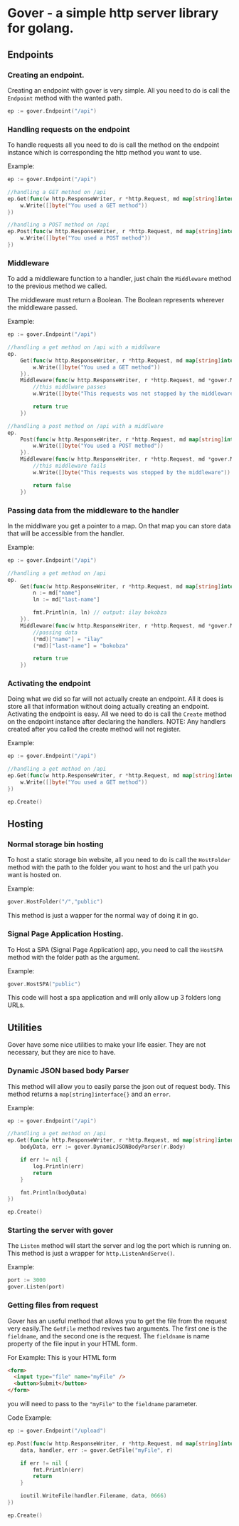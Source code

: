 # Gover - a simple http server library for golang.

## Endpoints
### Creating an endpoint.
Creating an endpoint with gover is very simple. All you need to do is call the `Endpoint` method with the wanted path.
```go
ep := gover.Endpoint("/api")
```
### Handling requests on the endpoint
To handle requests all you need to do is call the method on the endpoint instance which is corresponding the http method you want to use.

Example:
```go
ep := gover.Endpoint("/api")

//handling a GET method on /api
ep.Get(func(w http.ResponseWriter, r *http.Request, md map[string]interface{}) {
	w.Write([]byte("You used a GET method"))
})

//handling a POST method on /api
ep.Post(func(w http.ResponseWriter, r *http.Request, md map[string]interface{}) {
	w.Write([]byte("You used a POST method"))
})
```

### Middleware
To add a middleware function to a handler, just chain the `Middleware` method to the previous method we called.

The middleware must return a Boolean. The Boolean represents wherever the middleware passed.

Example:
```go
ep := gover.Endpoint("/api")

//handling a get method on /api with a middlware
ep.
	Get(func(w http.ResponseWriter, r *http.Request, md map[string]interface{}) {
		w.Write([]byte("You used a GET method"))
	}).
	Middleware(func(w http.ResponseWriter, r *http.Request, md *gover.MiddlewareData) bool {
		//this middlware passes
		w.Write([]byte("This requests was not stopped by the middleware \n"))

		return true
	})

//handling a post method on /api with a middlware
ep.
	Post(func(w http.ResponseWriter, r *http.Request, md map[string]interface{}) {
		w.Write([]byte("You used a POST method"))
	}).
	Middleware(func(w http.ResponseWriter, r *http.Request, md *gover.MiddlewareData) bool {
		//this middleware fails
		w.Write([]byte("This requests was stopped by the middleware"))

		return false
	})
```
### Passing data from the middleware to the handler
In the middlware you get a pointer to a map. 
On that map you can store data that will be accessible from the handler.
 
Example:
```go
ep := gover.Endpoint("/api")

//handling a get method on /api
ep.
	Get(func(w http.ResponseWriter, r *http.Request, md map[string]interface{}) {
		n := md["name"]
		ln := md["last-name"]

		fmt.Println(n, ln) // output: ilay bokobza
	}).
	Middleware(func(w http.ResponseWriter, r *http.Request, md *gover.MiddlewareData) bool {
		//passing data
		(*md)["name"] = "ilay"
		(*md)["last-name"] = "bokobza"

		return true
	})
```
### Activating the endpoint
Doing what we did so far will not actually create an endpoint. All it does is store all that information without doing actually creating an endpoint. Activating the endpoint is easy. All we need to do is call the `Create` method on the endpoint instance after declaring the handlers. NOTE: Any handlers created after you called the create method will not register.

Example:
```go
ep := gover.Endpoint("/api")

//handling a get method on /api
ep.Get(func(w http.ResponseWriter, r *http.Request, md map[string]interface{}) {
	w.Write([]byte("You used a GET method"))
})

ep.Create()
``` 
## Hosting
### Normal storage bin hosting
To host a static storage bin website, all you need to do is call the `HostFolder` method with the path to the folder you want to host and the url path you want is hosted on.

Example:
```go
gover.HostFolder("/","public")
```

This method is just a wapper for the normal way of doing it in go.

### Signal Page Application Hosting.
To Host a SPA (Signal Page Application) app, you need to call the `HostSPA` method with the folder path as the argument. 

Example:
```go
gover.HostSPA("public")
```
This code will host a spa application and will only allow up 3 folders long URLs.
## Utilities
Gover have some nice utilities to make your life easier. They are not necessary, but they are nice to have.

### Dynamic JSON based body Parser
This method will allow you to easily parse the json out of request body. This method returns a `map[string]interface{}` and an `error`.

Example:
```go
ep := gover.Endpoint("/api")

//handling a get method on /api
ep.Get(func(w http.ResponseWriter, r *http.Request, md map[string]interface{}) {
	bodyData, err := gover.DynamicJSONBodyParser(r.Body)

	if err != nil {
		log.Println(err)
		return
	}

	fmt.Println(bodyData)
})

ep.Create()
```
### Starting the server with gover
The `Listen` method will start the server and log the port which is running on. This method is just a wrapper for `http.ListenAndServe()`.

Example:
```go
port := 3000
gover.Listen(port)
```

### Getting files from request
Gover has an useful method that allows you to get the file from the request very easily.The `GetFile` method revives two arguments. The first one is the `fieldname`, and the second one is the request.
The `fieldname` is name property of the file input in your HTML form.

For Example: This is your HTML form
```html
<form>
  <input type="file" name="myFile" />
  <button>Submit</button>
</form>
```
you will need to pass to the `"myFile"` to the `fieldname` parameter.

Code Example:
```go
ep := gover.Endpoint("/upload")

ep.Post(func(w http.ResponseWriter, r *http.Request, md map[string]interface{}) {
	data, handler, err := gover.GetFile("myFile", r)

	if err != nil {
		fmt.Println(err)
		return
	}

	ioutil.WriteFile(handler.Filename, data, 0666)
})

ep.Create()
```